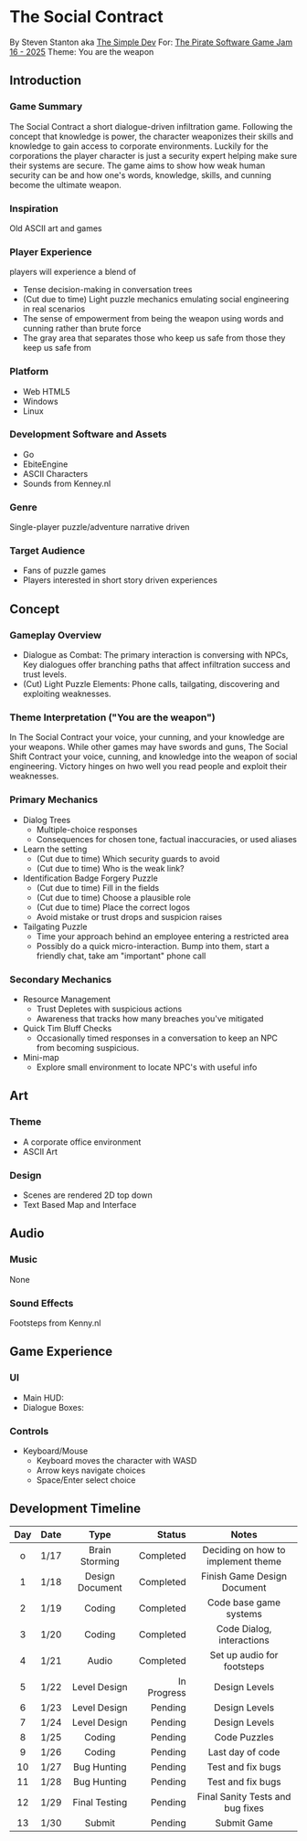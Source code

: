 # The Social Contract

By Steven Stanton aka [The Simple Dev](http://thesimpledev.com)
For: [The Pirate Software Game Jam 16 - 2025](https://itch.io/jam/pirate)
Theme: You are the weapon

## Introduction

### Game Summary

The Social Contract a short dialogue-driven infiltration game. Following the concept that knowledge is power, the character weaponizes their skills and knowledge to gain access to corporate environments. Luckily for the corporations the player character is just a security expert helping make sure their systems are secure. The game aims to show how weak human security can be and how one's words, knowledge, skills, and cunning become the ultimate weapon.

### Inspiration

Old ASCII art and games

### Player Experience

players will experience a blend of

- Tense decision-making in conversation trees
- (Cut due to time) Light puzzle mechanics emulating social engineering in real scenarios
- The sense of empowerment from being the weapon using words and cunning rather than brute force
- The gray area that separates those who keep us safe from those they keep us safe from

### Platform

- Web HTML5
- Windows
- Linux

### Development Software and Assets

- Go
- EbiteEngine
- ASCII Characters
- Sounds from Kenney.nl

### Genre

Single-player puzzle/adventure narrative driven

### Target Audience

- Fans of puzzle games
- Players interested in short story driven experiences

## Concept

### Gameplay Overview

- Dialogue as Combat: The primary interaction is conversing with NPCs, Key dialogues offer branching paths that affect infiltration success and trust levels.
- (Cut) Light Puzzle Elements: Phone calls, tailgating, discovering and exploiting weaknesses.

### Theme Interpretation ("You are the weapon")

In The Social Contract your voice, your cunning, and your knowledge are your weapons. While other games may have swords and guns, The Social Shift Contract your voice, cunning, and knowledge into the weapon of social engineering. Victory hinges on hwo well you read people and exploit their weaknesses.

### Primary Mechanics

- Dialog Trees
  - Multiple-choice responses
  - Consequences for chosen tone, factual inaccuracies, or used aliases
- Learn the setting
  - (Cut due to time) Which security guards to avoid
  - (Cut due to time) Who is the weak link?
- Identification Badge Forgery Puzzle
  - (Cut due to time) Fill in the fields
  - (Cut due to time) Choose a plausible role
  - (Cut due to time) Place the correct logos
  - Avoid mistake or trust drops and suspicion raises
- Tailgating Puzzle
  - Time your approach behind an employee entering a restricted area
  - Possibly do a quick micro-interaction. Bump into them, start a friendly chat, take am "important" phone call

### Secondary Mechanics

- Resource Management
  - Trust Depletes with suspicious actions
  - Awareness that tracks how many breaches you've mitigated
- Quick Tim Bluff Checks
  - Occasionally timed responses in a conversation to keep an NPC from becoming suspicious.
- Mini-map
  - Explore small environment to locate NPC's with useful info

## Art

### Theme

- A corporate office environment
- ASCII Art

### Design

- Scenes are rendered 2D top down
- Text Based Map and Interface

## Audio

### Music

None

### Sound Effects

Footsteps from Kenny.nl

## Game Experience

### UI

- Main HUD:
- Dialogue Boxes:

### Controls

- Keyboard/Mouse
  - Keyboard moves the character with WASD
  - Arrow keys navigate choices
  - Space/Enter select choice

## Development Timeline

| Day | Date |      Type       |      Status |               Notes                |
| :-: | :--: | :-------------: | ----------: | :--------------------------------: |
|  o  | 1/17 | Brain Storming  |   Completed | Deciding on how to implement theme |
|  1  | 1/18 | Design Document |   Completed |    Finish Game Design Document     |
|  2  | 1/19 |     Coding      |   Completed |       Code base game systems       |
|  3  | 1/20 |     Coding      |   Completed |     Code Dialog, interactions      |
|  4  | 1/21 |      Audio      |   Completed |     Set up audio for footsteps     |
|  5  | 1/22 |  Level Design   | In Progress |           Design Levels            |
|  6  | 1/23 |  Level Design   |     Pending |           Design Levels            |
|  7  | 1/24 |  Level Design   |     Pending |           Design Levels            |
|  8  | 1/25 |     Coding      |     Pending |            Code Puzzles            |
|  9  | 1/26 |     Coding      |     Pending |          Last day of code          |
| 10  | 1/27 |   Bug Hunting   |     Pending |         Test and fix bugs          |
| 11  | 1/28 |   Bug Hunting   |     Pending |         Test and fix bugs          |
| 12  | 1/29 |  Final Testing  |     Pending |  Final Sanity Tests and bug fixes  |
| 13  | 1/30 |     Submit      |     Pending |            Submit Game             |
